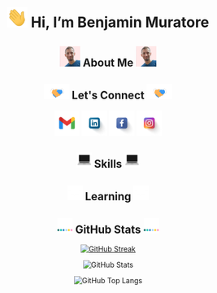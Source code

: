 <div align="center">

<h1> <img src="https://github.com/BenjaMura/BenjaMura/blob/main/images/Wave.gif" alt="Wave" height="40" width="40" title="Wave" /> Hi, I’m Benjamin Muratore</h1>

<h2> <img src="https://github.com/BenjaMura/BenjaMura/blob/main/images/BenjaMura.jpg" alt="BenjaMura" height="40" width="40"/> About Me <img src="https://github.com/BenjaMura/BenjaMura/blob/main/images/BenjaMura.jpg" alt="BenjaMura" height="40" width="40"/> </h2>

<h2> <img src="https://github.com/BenjaMura/BenjaMura/blob/main/images/Handshake.gif" alt="Handshake" height="30" width="50"/> Let's Connect <img src="https://github.com/BenjaMura/BenjaMura/blob/main/images/Handshake.gif" alt="Handshake" height="30" width="50"/> </h2>

<a href="mailto:benjaminmuratore1@gmail.com" target="blank"><img src="https://github.com/BenjaMura/BenjaMura/blob/main/images/Gmail.png" alt="Gmail" height="50" width="50" title="Gmail" /></a>
<a href="https://www.linkedin.com/in/benjamín-muratore-8a5928192/" target="blank"><img src="https://github.com/BenjaMura/BenjaMura/blob/main/images/Linkedin.png" alt="Linkedin" height="50" width="50" title="Linkedin" /></a>
<a href="https://www.facebook.com/benjamin.muratore" target="blank"><img src="https://github.com/BenjaMura/BenjaMura/blob/main/images/Facebook.png" alt="Facebook" height="50" width="50" title="Facebook" /></a>
<a href="https://www.instagram.com/benjaminmuratore/" target="blank"><img src="https://github.com/BenjaMura/BenjaMura/blob/main/images/Instagram.png" alt="Instagram" height="50" width="50" title="Instagram" /></a>

<h2> <img src="https://github.com/BenjaMura/BenjaMura/blob/main/images/Skills.webp" alt="Skills" width="30"> Skills <img src="https://github.com/BenjaMura/BenjaMura/blob/main/images/Skills.webp" alt="Skills" width="30"> </h2>



<h2> <img src="https://github.com/BenjaMura/BenjaMura/blob/main/images/Learning.webp" alt="Learning" width="30"> Learning <img src="https://github.com/BenjaMura/BenjaMura/blob/main/images/Learning.webp" alt="Learning" width="30"> </h2>



<h2> <img src="https://github.com/BenjaMura/BenjaMura/blob/main/images/Bars.webp" alt="Bars" width="30"> GitHub Stats <img src="https://github.com/BenjaMura/BenjaMura/blob/main/images/Bars.webp" alt="Bars" width="30"> </h2>

[![GitHub Streak](https://streak-stats.demolab.com?user=BenjaMura&theme=ambient-gradient&hide_border=true&currStreakNum=yellow&border_radius=20&ring=gold&fire=orange&currStreakLabel=gold&card_width=700)](https://git.io/streak-stats)

![GitHub Stats](https://github-readme-stats.vercel.app/api?username=BenjaMura&show_icons=true&border_radius=20&hide_border=true&hide_title=true&card_width=300&theme=one_dark_pro)

![GitHub Top Langs](https://github-readme-stats.vercel.app/api/top-langs/?username=BenjaMura&border_radius=20&hide_border=true&card_width=300&layout=compact&theme=one_dark_pro)

</div>